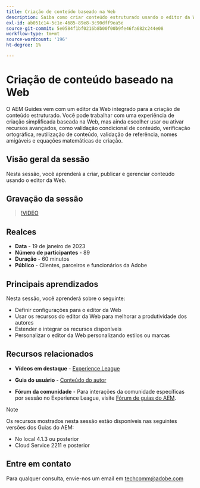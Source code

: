 ```yaml
---
title: Criação de conteúdo baseado na Web
description: Saiba como criar conteúdo estruturado usando o editor da Web.
exl-id: ab051c14-5c1e-4685-89e8-3c90dff9ea5e
source-git-commit: 5e0584f1bf0216b8b00f00b9fe46fa682c244e08
workflow-type: tm+mt
source-wordcount: '196'
ht-degree: 1%

---
```


# Criação de conteúdo baseado na Web

O AEM Guides vem com um editor da Web integrado para a criação de conteúdo estruturado. Você pode trabalhar com uma experiência de criação simplificada baseada na Web, mas ainda escolher usar ou ativar recursos avançados, como validação condicional de conteúdo, verificação ortográfica, reutilização de conteúdo, validação de referência, nomes amigáveis e equações matemáticas de criação.

## Visão geral da sessão

Nesta sessão, você aprenderá a criar, publicar e gerenciar conteúdo usando o editor da Web.

## Gravação da sessão

>[!VIDEO](https://video.tv.adobe.com/v/3414171/dita-authoring-ccms-web-author?quality=12&learn=on)

## Realces

- **Data** - 19 de janeiro de 2023
- **Número de participantes** - 89
- **Duração** - 60 minutos
- **Público** - Clientes, parceiros e funcionários da Adobe

## Principais aprendizados

Nesta sessão, você aprenderá sobre o seguinte:
- Definir configurações para o editor da Web
- Usar os recursos do editor da Web para melhorar a produtividade dos autores
- Estender e integrar os recursos disponíveis
- Personalizar o editor da Web personalizando estilos ou marcas

## Recursos relacionados

- **Vídeos em destaque** -  [Experience League](https://experienceleague.adobe.com/docs/experience-manager-guides-learn/videos/advanced-user-guide/overview.html?lang=en)

- **Guia do usuário** - [Conteúdo do autor](https://help.adobe.com/en_US/xml-documentation-for-adobe-experience-manager/index.html#t=DXML-master-map/authoring-content.html)

- **Fórum da comunidade** - Para interações da comunidade específicas por sessão no Experience League, visite  [Fórum de guias do AEM](https://experienceleaguecommunities.adobe.com/t5/experience-manager-guides/bd-p/xml-documentation-discussions).

>[!NOTE]
>
> Os recursos mostrados nesta sessão estão disponíveis nas seguintes versões dos Guias do AEM:
> - No local 4.1.3 ou posterior
> - Cloud Service 2211 e posterior

## Entre em contato

Para qualquer consulta, envie-nos um email em <techcomm@adobe.com>
